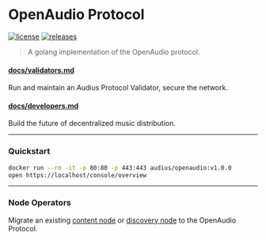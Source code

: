 # OpenAudio Protocol

[![license](https://img.shields.io/github/license/AudiusProject/audiusd)](https://github.com/AudiusProject/audiusd/blob/main/LICENSE) [![releases](https://img.shields.io/github/v/release/AudiusProject/audiusd)](https://github.com/AudiusProject/audiusd/releases/latest)

> A golang implementation of the OpenAudio protocol.

#### [docs/validators.md](docs/validators.md)
Run and maintain an Audius Protocol Validator, secure the network.

#### [docs/developers.md](docs/developers.md) 
Build the future of decentralized music distribution.

---

### Quickstart

```bash
docker run --rm -it -p 80:80 -p 443:443 audius/openaudio:v1.0.0
open https://localhost/console/overview
```

---

### Node Operators

Migrate an existing [content node](docs/validators.md#existing-content-nodes) or [discovery node](docs/validators.md#existing-discovery-nodes) to the OpenAudio Protocol.
